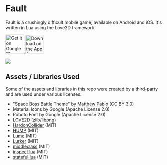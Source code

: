 # Fault

Fault is a crushingly difficult mobile game, available on Android and iOS. It's written in Lua using the Love2D framework.

<a href="https://play.google.com/store/apps/details?id=net.varunramesh.fault">
  <img alt="Get it on Google Play" src="https://developer.android.com/images/brand/en_generic_rgb_wo_60.png" height="60px"/>
</a>
<a href="https://itunes.apple.com/us/app/fault-avoid-obstacles/id1314972084?mt=8">
  <img alt="Download on the App Store" src="https://linkmaker.itunes.apple.com/assets/shared/badges/en-us/appstore-lrg.svg" height="59px"/>
</a>


![](./demo.gif)

## Assets / Libraries Used
Some of the assets and libraries in this repo were created by a third-party and are used under various licenses.

- "Space Boss Battle Theme" by [Matthew Pablo](http://www.matthewpablo.com) (CC BY 3.0)
- Material Icons by Google (Apache License 2.0)
- Roboto Font by Google (Apache License 2.0)
- [LOVE2D](https://love2d.org/) (zlib/libpng)
- [HardonCollider](https://vrld.github.io/HardonCollider/) (MIT)
- [HUMP](https://github.com/vrld/hump) (MIT)
- [Lume](https://github.com/rxi/lume) (MIT)
- [Lurker](https://github.com/rxi/lurker) (MIT)
- [middleclass](https://github.com/kikito/middleclass) (MIT)
- [inspect.lua](https://github.com/kikito/inspect.lua) (MIT)
- [stateful.lua](https://github.com/kikito/stateful.lua) (MIT)

